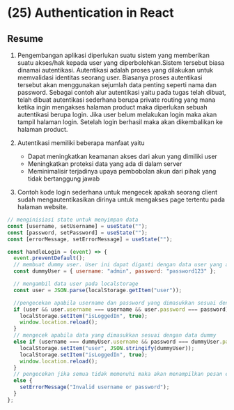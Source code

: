 # (25) Authentication in React

## Resume

1. Pengembangan aplikasi diperlukan suatu sistem yang memberikan suatu akses/hak kepada user yang diperbolehkan.Sistem tersebut biasa dinamai autentikasi. Autentikasi adalah proses yang dilakukan untuk memvalidasi identitas seorang user. Biasanya proses autentikasi tersebut akan menggunakan sejumlah data penting seperti nama dan password. Sebagai contoh alur autentikasi yaitu pada tugas telah dibuat, telah dibuat autentikasi sederhana berupa private routing yang mana ketika ingin mengakses halaman product maka diperlukan sebuah autentikasi berupa login. Jika user belum melakukan login maka akan tampil halaman login. Setelah login berhasil maka akan dikembalikan ke halaman product.

2. Autentikasi memiliki beberapa manfaat yaitu

   - Dapat meningkatkan keamanan akses dari akun yang dimiliki user
   - Meningkatkan proteksi data yang ada di dalam server
   - Meminimalisir terjadinya upaya pembobolan akun dari pihak yang tidak bertanggung jawab

3. Contoh kode login sederhana untuk mengecek apakah seorang client sudah mengautentikasikan dirinya untuk mengakses page tertentu pada halaman website.

```jsx
// menginisiasi state untuk menyimpan data
const [username, setUsername] = useState("");
const [password, setPassword] = useState("");
const [errorMessage, setErrorMessage] = useState("");

const handleLogin = (event) => {
  event.preventDefault();
  // membuat dummy user. User ini dapat diganti dengan data user yang ada pada database
  const dummyUser = { username: "admin", password: "password123" };

  // mengambil data user pada localstorage
  const user = JSON.parse(localStorage.getItem("user"));

  //pengecekan apabila username dan password yang dimasukkan sesuai dengan data pada local
  if (user && user.username === username && user.password === password) {
    localStorage.setItem("isLoggedIn", true);
    window.location.reload();
  }
  // mengecek apabila data yang dimasukkan sesuai dengan data dummy
  else if (username === dummyUser.username && password === dummyUser.password) {
    localStorage.setItem("user", JSON.stringify(dummyUser));
    localStorage.setItem("isLoggedIn", true);
    window.location.reload();
  }
  // pengecekan jika semua tidak memenuhi maka akan menampilkan pesan error
  else {
    setErrorMessage("Invalid username or password");
  }
};
```

